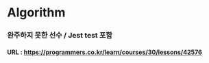 # Algorithm
### 완주하지 못한 선수 / Jest test 포함
#### URL : https://programmers.co.kr/learn/courses/30/lessons/42576  

